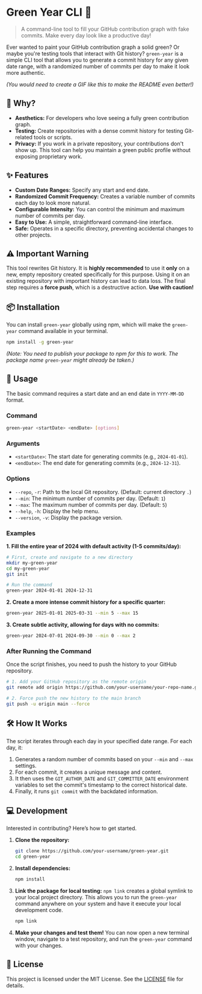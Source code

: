 # Green Year CLI 🌳


> A command-line tool to fill your GitHub contribution graph with fake commits. Make every day look like a productive day\!

Ever wanted to paint your GitHub contribution graph a solid green? Or maybe you're testing tools that interact with Git history? `green-year` is a simple CLI tool that allows you to generate a commit history for any given date range, with a randomized number of commits per day to make it look more authentic.

*(You would need to create a GIF like this to make the README even better\!)*

## 🤔 Why?

  * **Aesthetics:** For developers who love seeing a fully green contribution graph.
  * **Testing:** Create repositories with a dense commit history for testing Git-related tools or scripts.
  * **Privacy:** If you work in a private repository, your contributions don't show up. This tool can help you maintain a green public profile without exposing proprietary work.

## ✨ Features

  * **Custom Date Ranges:** Specify any start and end date.
  * **Randomized Commit Frequency:** Creates a variable number of commits each day to look more natural.
  * **Configurable Intensity:** You can control the minimum and maximum number of commits per day.
  * **Easy to Use:** A simple, straightforward command-line interface.
  * **Safe:** Operates in a specific directory, preventing accidental changes to other projects.

## ⚠️ Important Warning

This tool rewrites Git history. It is **highly recommended** to use it **only** on a new, empty repository created specifically for this purpose. Using it on an existing repository with important history can lead to data loss. The final step requires a **force push**, which is a destructive action. **Use with caution\!**

## 📦 Installation

You can install `green-year` globally using npm, which will make the `green-year` command available in your terminal.

```bash
npm install -g green-year
```

*(Note: You need to publish your package to npm for this to work. The package name `green-year` might already be taken.)*

## 🚀 Usage

The basic command requires a start date and an end date in `YYYY-MM-DD` format.

### Command

```bash
green-year <startDate> <endDate> [options]
```

### Arguments

  * `<startDate>`: The start date for generating commits (e.g., `2024-01-01`).
  * `<endDate>`: The end date for generating commits (e.g., `2024-12-31`).

### Options

  * `--repo`, `-r`: Path to the local Git repository. (Default: current directory `.`)
  * `--min`: The minimum number of commits per day. (Default: `1`)
  * `--max`: The maximum number of commits per day. (Default: `5`)
  * `--help`, `-h`: Display the help menu.
  * `--version`, `-v`: Display the package version.

### Examples

**1. Fill the entire year of 2024 with default activity (1-5 commits/day):**

```bash
# First, create and navigate to a new directory
mkdir my-green-year
cd my-green-year
git init

# Run the command
green-year 2024-01-01 2024-12-31
```

**2. Create a more intense commit history for a specific quarter:**

```bash
green-year 2025-01-01 2025-03-31 --min 5 --max 15
```

**3. Create subtle activity, allowing for days with no commits:**

```bash
green-year 2024-07-01 2024-09-30 --min 0 --max 2
```

### After Running the Command

Once the script finishes, you need to push the history to your GitHub repository.

```bash
# 1. Add your GitHub repository as the remote origin
git remote add origin https://github.com/your-username/your-repo-name.git

# 2. Force push the new history to the main branch
git push -u origin main --force
```

## 🛠️ How It Works

The script iterates through each day in your specified date range. For each day, it:

1.  Generates a random number of commits based on your `--min` and `--max` settings.
2.  For each commit, it creates a unique message and content.
3.  It then uses the `GIT_AUTHOR_DATE` and `GIT_COMMITTER_DATE` environment variables to set the commit's timestamp to the correct historical date.
4.  Finally, it runs `git commit` with the backdated information.

## 💻 Development

Interested in contributing? Here’s how to get started.

1.  **Clone the repository:**

    ```bash
    git clone https://github.com/your-username/green-year.git
    cd green-year
    ```

2.  **Install dependencies:**

    ```bash
    npm install
    ```

3.  **Link the package for local testing:**
    `npm link` creates a global symlink to your local project directory. This allows you to run the `green-year` command anywhere on your system and have it execute your local development code.

    ```bash
    npm link
    ```

4.  **Make your changes and test them\!**
    You can now open a new terminal window, navigate to a test repository, and run the `green-year` command with your changes.

## 📄 License

This project is licensed under the MIT License. See the [LICENSE](https://www.google.com/search?q=LICENSE) file for details.